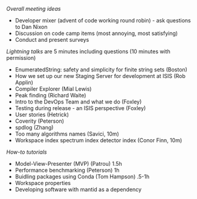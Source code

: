 *Overall meeting ideas*

* Developer mixer (advent of code working round robin) - ask questions to Dan Nixon
* Discussion on code camp items (most annoying, most satisfying)
* Conduct and present surveys

*Lightning talks* are 5 minutes including questions (10 minutes with permission) 

* EnumeratedString: safety and simplicity for finite string sets (Boston)
* How we set up our new Staging Server for development at ISIS (Rob Applin)
* Compiler Explorer (Mial Lewis)
* Peak finding (Richard Waite)
* Intro to the DevOps Team and what we do (Foxley)
* Testing during release - an ISIS perspective (Foxley)
* User stories (Hetrick)
* Coverity (Peterson)
* spdlog (Zhang)
* Too many algorithms names (Savici, 10m)
* Workspace index spectrum index detector index (Conor Finn, 10m)

*How-to tutorials*

* Model-View-Presenter (MVP) (Patrou) 1.5h
* Performance benchmarking (Peterson) 1h
* Buidling packages using Conda (Tom Hampson) .5-1h
* Workspace properties
* Developing software with mantid as a dependency

